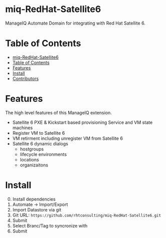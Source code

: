 # miq-RedHat-Satellite6
ManageIQ Automate Domain for integrating with Red Hat Satellite 6.

# Table of Contents
* [miq-RedHat-Satellite6](#miq-redhat-satellite6)
* [Table of Contents](#table-of-contents)
* [Features](#features)
* [Install](#install)
* [Contributors](#contributors)

# Features
The high level features of this ManageIQ extension.

* Satellite 6 PXE & Kickstart based provisioning Service and VM state machines
* Register VM to Satellite 6
* VM retirment including unregister VM from Satellite 6
* Satellite 6 dynamic dialogs
  * hostgroups
  * lifecycle environments
  * locations
  * organizaitons

# Install
0. Install dependencies
1. Automate -> Import/Export
2. Import Datastore via git
3. Git URL: `https://github.com/rhtconsulting/miq-RedHat-Satellite6.git`
4. Submit
5. Select Branc/Tag to syncronize with
6. Submit

